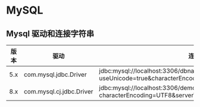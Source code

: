 # MySQL

## Mysql 驱动和连接字符串

| 版本 | 驱动                     | 连接字符串                                                   |
| ---- | ------------------------ | ------------------------------------------------------------ |
| 5.x  | com.mysql.jdbc.Driver    | jdbc:mysql://localhost:3306/dbname? useUnicode=true&characterEncoding=utf8 |
| 8.x  | com.mysql.cj.jdbc.Driver | jdbc:mysql://localhost:3306/demodb? characterEncoding=UTF8&serverTimezone=Asia/Shanghai&useSSL=false |

